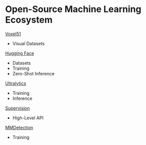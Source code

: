 # Open-Source Machine Learning Ecosystem

[Voxel51](https://docs.voxel51.com/)
- Visual Datasets

[Hugging Face](https://huggingface.co/)
- Datasets
- Training
- Zero-Shot Inference

[Ultralytics](https://docs.ultralytics.com/de)
- Training
- Inference

[Supervision](https://github.com/roboflow/supervision)
- High-Level API

[MMDetection](https://github.com/open-mmlab/mmdetection)
- Training

